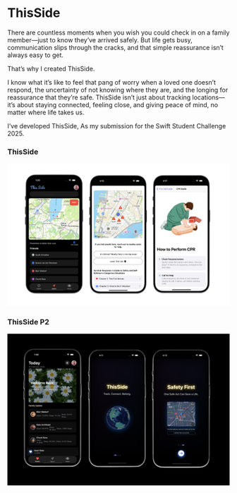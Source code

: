 # ThisSide
There are countless moments when you wish you could check in on a family member—just to know they’ve arrived safely. But life gets busy, communication slips through the cracks, and that simple reassurance isn’t always easy to get.

That’s why I created ThisSide.

I know what it’s like to feel that pang of worry when a loved one doesn’t respond, the uncertainty of not knowing where they are, and the longing for reassurance that they’re safe. ThisSide isn’t just about tracking locations—it’s about staying connected, feeling close, and giving peace of mind, no matter where life takes us.

I’ve developed ThisSide, As my submission for the Swift Student Challenge 2025.

### ThisSide
![ThisSide](https://github.com/ayushshrivastv/ThisSide/blob/main/ThisSide.png)

### ThisSide P2
![ThisSide P2](https://github.com/ayushshrivastv/ThisSide/blob/main/ThisSide%20P2.png)
